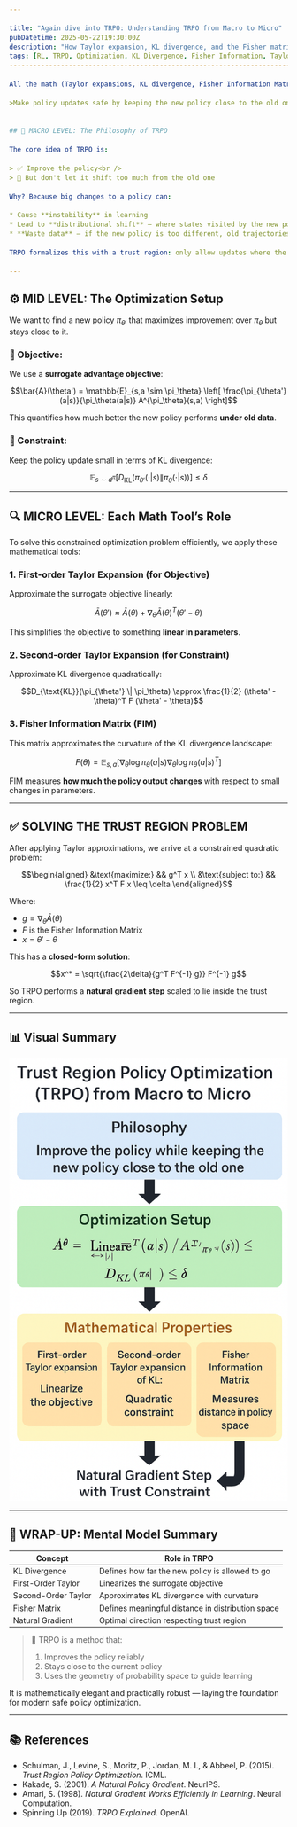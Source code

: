 ```yaml
---

title: "Again dive into TRPO: Understanding TRPO from Macro to Micro"
pubDatetime: 2025-05-22T19:30:00Z
description: "How Taylor expansion, KL divergence, and the Fisher matrix fit together in Trust Region Policy Optimization."
tags: [RL, TRPO, Optimization, KL Divergence, Fisher Information, Taylor Expansion, Natural Policy Gradient]
------------------------------------------------------------------------------------

All the math (Taylor expansions, KL divergence, Fisher Information Matrix) serve a unified goal in TRPO:

>Make policy updates safe by keeping the new policy close to the old one in a meaningful way.


## 🧭 MACRO LEVEL: The Philosophy of TRPO

The core idea of TRPO is:

> ✅ Improve the policy<br />
> 🚫 But don't let it shift too much from the old one

Why? Because big changes to a policy can:

* Cause **instability** in learning
* Lead to **distributional shift** — where states visited by the new policy differ too much from the ones used to train it
* **Waste data** — if the new policy is too different, old trajectories are no longer useful

TRPO formalizes this with a trust region: only allow updates where the **KL divergence** between new and old policy is below a small threshold $\delta$.

---
```


## ⚙️ MID LEVEL: The Optimization Setup

We want to find a new policy $\pi_{\theta'}$ that maximizes improvement over $\pi_\theta$ but stays close to it.

### 🎯 Objective:

We use a **surrogate advantage objective**:

```math
\bar{A}(\theta') = \mathbb{E}_{s,a \sim \pi_\theta} \left[ \frac{\pi_{\theta'}(a|s)}{\pi_\theta(a|s)} A^{\pi_\theta}(s,a) \right]
```

This quantifies how much better the new policy performs **under old data**.

### 🚧 Constraint:

Keep the policy update small in terms of KL divergence:

```math
\mathbb{E}_{s \sim d^{\pi}} \left[ D_{\text{KL}}(\pi_{\theta'}(\cdot|s) \| \pi_\theta(\cdot|s)) \right] \leq \delta
```

---

## 🔍 MICRO LEVEL: Each Math Tool’s Role

To solve this constrained optimization problem efficiently, we apply these mathematical tools:

### 1. First-order Taylor Expansion (for Objective)

Approximate the surrogate objective linearly:

```math
\bar{A}(\theta') \approx \bar{A}(\theta) + \nabla_\theta \bar{A}(\theta)^T (\theta' - \theta)
```

This simplifies the objective to something **linear in parameters**.

### 2. Second-order Taylor Expansion (for Constraint)

Approximate KL divergence quadratically:

```math
D_{\text{KL}}(\pi_{\theta'} \| \pi_\theta) \approx \frac{1}{2} (\theta' - \theta)^T F (\theta' - \theta)
```

### 3. Fisher Information Matrix (FIM)

This matrix approximates the curvature of the KL divergence landscape:

```math
F(\theta) = \mathbb{E}_{s,a} \left[ \nabla_\theta \log \pi_\theta(a|s) \nabla_\theta \log \pi_\theta(a|s)^T \right]
```

FIM measures **how much the policy output changes** with respect to small changes in parameters.

---

## ✅ SOLVING THE TRUST REGION PROBLEM

After applying Taylor approximations, we arrive at a constrained quadratic problem:

```math
\begin{aligned}
&\text{maximize:} && g^T x \\
&\text{subject to:} && \frac{1}{2} x^T F x \leq \delta
\end{aligned}
```

Where:

* $g = \nabla_\theta \bar{A}(\theta)$
* $F$ is the Fisher Information Matrix
* $x = \theta' - \theta$

This has a **closed-form solution**:

```math
x^* = \sqrt{\frac{2\delta}{g^T F^{-1} g}} F^{-1} g
```

So TRPO performs a **natural gradient step** scaled to lie inside the trust region.

---

## 📊 Visual Summary

![TRPO flowchart](/images/trpo.png)

---

## 🧠 WRAP-UP: Mental Model Summary

| Concept             | Role in TRPO                                      |
| ------------------- | ------------------------------------------------- |
| KL Divergence       | Defines how far the new policy is allowed to go   |
| First-Order Taylor  | Linearizes the surrogate objective                |
| Second-Order Taylor | Approximates KL divergence with curvature         |
| Fisher Matrix       | Defines meaningful distance in distribution space |
| Natural Gradient    | Optimal direction respecting trust region         |

> 🧠 TRPO is a method that:
>
> 1. Improves the policy reliably
> 2. Stays close to the current policy
> 3. Uses the geometry of probability space to guide learning

It is mathematically elegant and practically robust — laying the foundation for modern safe policy optimization.

---

## 📚 References

* Schulman, J., Levine, S., Moritz, P., Jordan, M. I., & Abbeel, P. (2015). *Trust Region Policy Optimization*. ICML.
* Kakade, S. (2001). *A Natural Policy Gradient*. NeurIPS.
* Amari, S. (1998). *Natural Gradient Works Efficiently in Learning*. Neural Computation.
* Spinning Up (2019). *TRPO Explained*. OpenAI.
